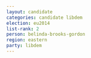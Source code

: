 ```yaml
---
layout: candidate
categories: candidate libdem
election: eu2014
list-rank: 2
person: belinda-brooks-gordon
region: eastern
party: libdem
---
```

